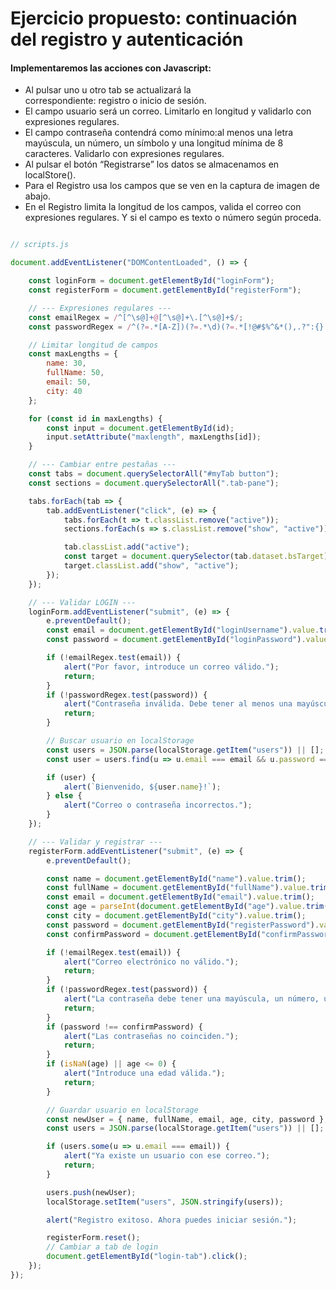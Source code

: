 # Ejercicio propuesto: continuación del registro y autenticación
#### Implementaremos las acciones con Javascript:
- Al pulsar uno u otro tab se actualizará la <section> correspondiente: registro o inicio de sesión.
- El campo usuario será un correo. Limitarlo en longitud y validarlo con expresiones regulares.
- El campo contraseña contendrá como mínimo:al menos una letra mayúscula, un número,
un símbolo y una longitud mínima de 8 caracteres. Validarlo con expresiones regulares.
- Al pulsar el botón “Registrarse” los datos se almacenamos en localStore().
- Para el Registro usa los campos que se ven en la captura de imagen de abajo.
- En el Registro limita la longitud de los campos, valida el correo con expresiones regulares.
Y si el campo es texto o número según proceda.

```javascript

// scripts.js

document.addEventListener("DOMContentLoaded", () => {

    const loginForm = document.getElementById("loginForm");
    const registerForm = document.getElementById("registerForm");

    // --- Expresiones regulares ---
    const emailRegex = /^[^\s@]+@[^\s@]+\.[^\s@]+$/;
    const passwordRegex = /^(?=.*[A-Z])(?=.*\d)(?=.*[!@#$%^&*(),.?":{}|<>]).{8,}$/;

    // Limitar longitud de campos
    const maxLengths = {
        name: 30,
        fullName: 50,
        email: 50,
        city: 40
    };

    for (const id in maxLengths) {
        const input = document.getElementById(id);
        input.setAttribute("maxlength", maxLengths[id]);
    }

    // --- Cambiar entre pestañas ---
    const tabs = document.querySelectorAll("#myTab button");
    const sections = document.querySelectorAll(".tab-pane");

    tabs.forEach(tab => {
        tab.addEventListener("click", (e) => {
            tabs.forEach(t => t.classList.remove("active"));
            sections.forEach(s => s.classList.remove("show", "active"));

            tab.classList.add("active");
            const target = document.querySelector(tab.dataset.bsTarget);
            target.classList.add("show", "active");
        });
    });

    // --- Validar LOGIN ---
    loginForm.addEventListener("submit", (e) => {
        e.preventDefault();
        const email = document.getElementById("loginUsername").value.trim();
        const password = document.getElementById("loginPassword").value;

        if (!emailRegex.test(email)) {
            alert("Por favor, introduce un correo válido.");
            return;
        }
        if (!passwordRegex.test(password)) {
            alert("Contraseña inválida. Debe tener al menos una mayúscula, un número, un símbolo y 8 caracteres.");
            return;
        }

        // Buscar usuario en localStorage
        const users = JSON.parse(localStorage.getItem("users")) || [];
        const user = users.find(u => u.email === email && u.password === password);

        if (user) {
            alert(`Bienvenido, ${user.name}!`);
        } else {
            alert("Correo o contraseña incorrectos.");
        }
    });

    // --- Validar y registrar ---
    registerForm.addEventListener("submit", (e) => {
        e.preventDefault();

        const name = document.getElementById("name").value.trim();
        const fullName = document.getElementById("fullName").value.trim();
        const email = document.getElementById("email").value.trim();
        const age = parseInt(document.getElementById("age").value.trim());
        const city = document.getElementById("city").value.trim();
        const password = document.getElementById("registerPassword").value;
        const confirmPassword = document.getElementById("confirmPassword").value;

        if (!emailRegex.test(email)) {
            alert("Correo electrónico no válido.");
            return;
        }
        if (!passwordRegex.test(password)) {
            alert("La contraseña debe tener una mayúscula, un número, un símbolo y al menos 8 caracteres.");
            return;
        }
        if (password !== confirmPassword) {
            alert("Las contraseñas no coinciden.");
            return;
        }
        if (isNaN(age) || age <= 0) {
            alert("Introduce una edad válida.");
            return;
        }

        // Guardar usuario en localStorage
        const newUser = { name, fullName, email, age, city, password };
        const users = JSON.parse(localStorage.getItem("users")) || [];

        if (users.some(u => u.email === email)) {
            alert("Ya existe un usuario con ese correo.");
            return;
        }

        users.push(newUser);
        localStorage.setItem("users", JSON.stringify(users));

        alert("Registro exitoso. Ahora puedes iniciar sesión.");

        registerForm.reset();
        // Cambiar a tab de login
        document.getElementById("login-tab").click();
    });
});

```

